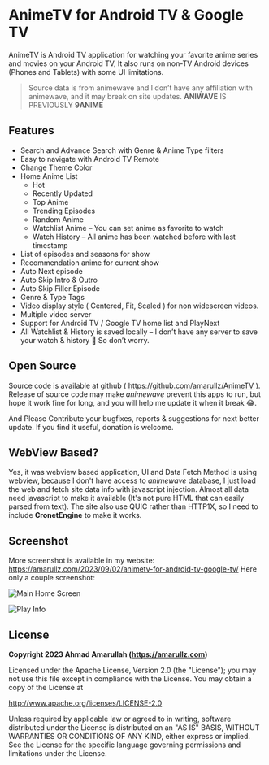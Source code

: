 # AnimeTV for Android TV & Google TV

AnimeTV is Android TV application for watching your favorite anime series and movies on your Android TV, It also runs on non-TV Android devices (Phones and Tablets) with some UI limitations.

> Source data is from animewave and I don’t have any affiliation with animewave, and it may break on site updates.
> **ANIWAVE** IS PREVIOUSLY **9ANIME**

## Features
- Search and Advance Search with Genre & Anime Type filters
- Easy to navigate with Android TV Remote
- Change Theme Color
- Home Anime List
    - Hot
    - Recently Updated
    - Top Anime
    - Trending Episodes
    - Random Anime
    - Watchlist Anime – You can set anime as favorite to watch
    - Watch History – All anime has been watched before with last timestamp
- List of episodes and seasons for show
- Recommendation anime for current show
- Auto Next episode
- Auto Skip Intro & Outro
- Auto Skip Filler Episode
- Genre & Type Tags
- Video display style ( Centered, Fit, Scaled ) for non widescreen videos.
- Multiple video server
- Support for Android TV / Google TV home list and PlayNext
- All Watchlist & History is saved locally – I don’t have any server to save your watch & history 🤣 So don’t worry.

## Open Source
Source code is available at github ( https://github.com/amarullz/AnimeTV ). Release of source code may make *animewave* prevent this apps to run, but hope it work fine for long, and you will help me update it when it break 😂.

And Please Contribute your bugfixes, reports & suggestions for next better update. If you find it useful, donation is welcome.

## WebView Based?
Yes, it was webview based application, UI and Data Fetch Method is using webview, because I don't have access to *animewave* database, I just load the web and fetch site data info with javascript injection. Almost all data need javascript to make it available (It's not pure HTML that can easily parsed from text). The site also use QUIC rather than HTTP1X, so I need to include **CronetEngine** to make it works.

## Screenshot
More screenshot is available in my website: https://amarullz.com/2023/09/02/animetv-for-android-tv-google-tv/
Here only a couple screenshot:

![Main Home Screen](https://amarullzcom.files.wordpress.com/2023/09/01-home.jpg)

![Play Info](https://amarullzcom.files.wordpress.com/2023/09/07-play-info.jpg)

## License
**Copyright 2023 Ahmad Amarullah (https://amarullz.com)**

Licensed under the Apache License, Version 2.0 (the "License");
you may not use this file except in compliance with the License.
You may obtain a copy of the License at

http://www.apache.org/licenses/LICENSE-2.0

Unless required by applicable law or agreed to in writing, software
distributed under the License is distributed on an "AS IS" BASIS,
WITHOUT WARRANTIES OR CONDITIONS OF ANY KIND, either express or implied.
See the License for the specific language governing permissions and
limitations under the License.
